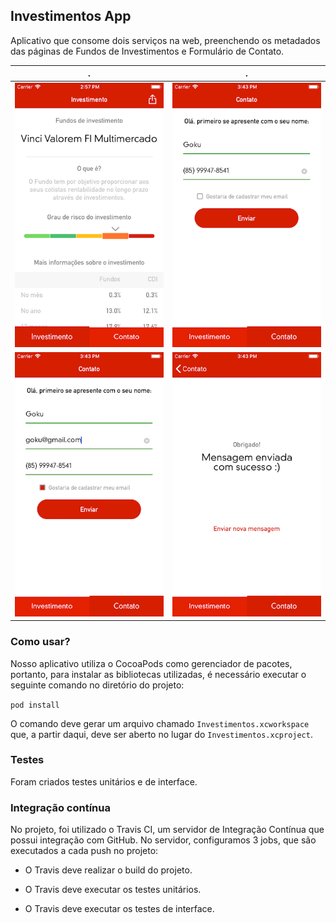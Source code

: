
  
## Investimentos App

Aplicativo que consome dois serviços na web, preenchendo os metadados das páginas de Fundos de Investimentos e Formulário de Contato.


. | .
:-------: | :------:
![Fundos de Investimentos](Assets/funds.png) | ![Formulário de contato (sem e-mail)](Assets/form.png)
![Formulário de contato (com e-mail)](Assets/form-with-email.png)    | ![Mensagem enviada com sucesso](Assets/success.png)

  

### Como usar?

Nosso aplicativo utiliza o CocoaPods como gerenciador de pacotes, portanto, para instalar as bibliotecas utilizadas, é necessário executar o seguinte comando no diretório do projeto:

  

` pod install `

  

O comando deve gerar um arquivo chamado `Investimentos.xcworkspace` que, a partir daqui, deve ser aberto no lugar do `Investimentos.xcproject`.

  
  

### Testes

Foram criados testes unitários e de interface.

  
  

### Integração contínua

No projeto, foi utilizado o Travis CI, um servidor de Integração Contínua que possui integração com GitHub. No servidor, configuramos 3 jobs, que são executados a cada push no projeto:

* O Travis deve realizar o build do projeto.

* O Travis deve executar os testes unitários.

* O Travis deve executar os testes de interface.

